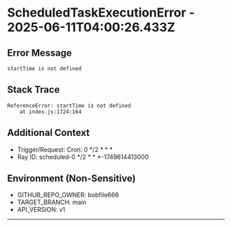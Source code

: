 # ScheduledTaskExecutionError - 2025-06-11T04:00:26.433Z

## Error Message
```
startTime is not defined
```

## Stack Trace
```
ReferenceError: startTime is not defined
    at index.js:1724:164
```

## Additional Context
- Trigger/Request: Cron: 0 */2 * * *
- Ray ID: scheduled-0 */2 * * *-1749614413000

## Environment (Non-Sensitive)
- GITHUB_REPO_OWNER: bobfile666
- TARGET_BRANCH: main
- API_VERSION: v1
---
